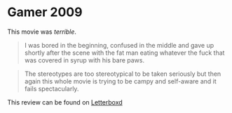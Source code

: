 # Gamer 2009

This movie was *terrible*.


> I was bored in the beginning, confused in the middle and gave up shortly after the scene with the fat man eating whatever the fuck that was covered in syrup with his bare paws. 

> The stereotypes are too stereotypical to be taken seriously but then again this whole movie is trying to be campy and self-aware and it fails spectacularly.

This review can be found on [Letterboxd](https://letterboxd.com/sadsadsadiecat/film/gamer/)